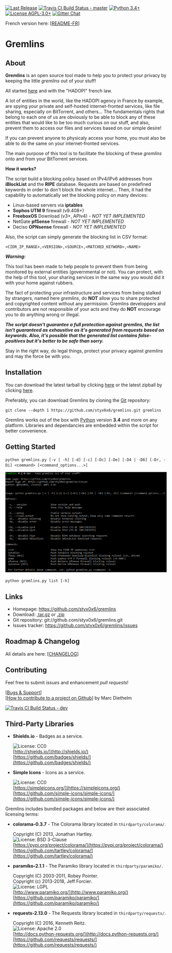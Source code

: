[![Last Release](https://img.shields.io/github/tag/styx0x6/gremlins.svg?logo=github&label=Release&colorB=34bf49)](https://github.com/styx0x6/gremlins)
[![Travis CI Build Status - master](https://img.shields.io/travis/styx0x6/gremlins/master.svg?logo=travis&label=master)](https://travis-ci.org/styx0x6/gremlins)
[![Python 3.4+](https://img.shields.io/badge/Python-3.4+-blue.svg?logo=python)](https://www.python.org/)
[![License AGPL-3.0+](https://img.shields.io/badge/License-AGPL--3.0+-blue.svg)](https://raw.githubusercontent.com/styx0x6/gremlins/master/LICENSE)
[![Gitter Chat](https://img.shields.io/badge/Gitter-styx0x6%2fGremlins%20%e2%86%92-grey.svg?logo=gitter&colorB=ed1965)](https://gitter.im/styx0x6/Gremlins)

French version here: [[README-FR](README-FR.md)]

# Gremlins

About
----

**Gremlins** is an open source tool made to help you to protect your privacy by keeping the little *gremlins* out of your stuff!

All started [here](http://seclists.org/fulldisclosure/2011/May/434) and with the "HADOPI" french law.

A lot of entities in the world, like the HADOPI agency in France by example, are spying your private and self-hosted
internet-fronted services, like file sharing, especially on BitTorrent, and others... The fundamentals rights that belong to
each one of us are obviously to be able to block any of these entities that would like to be too much curious on our
stuff, and also, prevent them to access our files and services based on our simple desire!

If you can prevent anyone to physicaly access your home, you must also be able to do the same on your internet-fronted
services.

The main purpose of this tool is to facilitate the blocking of these *gremlins* onto and from your BitTorrent services.

**How it works?**

The script build a blocking policy based on IPv4/IPv6 addresses from **iBlockList** and the **RIPE** database. Requests
are based on predefined keywords in order to don't block the whole internet... Then, it had the capability to
automatically set the blocking policy on many devices:

* Linux-based servers via **iptables**
* **Sophos UTM 9** firewall (v9.408+)
* **FreeboxOS** Download (v3+, APIv4) _- NOT YET IMPLEMENTED_
* NetGate **pfSense** firewall _- NOT YET IMPLEMENTED_
* Deciso **OPNsense** firewall _- NOT YET IMPLEMENTED_

Also, the script can simply generate the blocking list in CSV format:

    <CIDR_IP_RANGE>,<VERSION>,<SOURCE>,<MATCHED_KEYWORD>,<NAME>

_**Warning:**_

This tool has been made to help people to prevent them from being monitored by external entities (governmental or not).
You can protect, with the help of this tool, your sharing services in the same way you
would did it with your home against rubbers.

The fact of protecting your infrastructure and services from being stalked by strangers, named here *gremlins*, do
**NOT** allow you to share protected and copyrighted content without any permission. Gremlins developpers and
contributors are not responsible of your acts and they do **NOT** encourage you to do anything wrong or illegal.

_**The script doesn't guarantee a full protection against gremlins, the list isn't guaranteed as exhaustive as
it's generated from requests based on keywords. Also, it's possible that the generated list contains false-positives but
it's better to be safe than sorry.**_

Stay in the right way, do legal things, protect your privacy against *gremlins* and may the force be with you.

Installation
----

You can download the latest tarball by clicking [here](https://github.com/styx0x6/gremlins/tarball/master) or the
latest zipball by clicking [here](https://github.com/styx0x6/gremlins/zipball/master).

Preferably, you can download Gremlins by cloning the [Git](https://github.com/styx0x6/gremlins) repository:

    git clone --depth 1 https://github.com/styx0x6/gremlins.git gremlins

Gremlins works out of the box with [Python](http://www.python.org/download/) version **3.4** and more on any platform.
Libraries and dependancies are embedded within the script for better convenience.

Getting Started
----

`python gremlins.py [-v | -h] [-d] [-c] [-Dc] [-De] [-D4 | -D6] [-Dr, -Di] <command> [<command_options...>]`

![help](help.png)

`python gremlins.py list [-h]`

Links
----

* Homepage: https://github.com/styx0x6/gremlins
* Download: [.tar.gz](https://github.com/styx0x6/gremlins/tarball/master) or [.zip](https://github.com/styx0x6/gremlins/zipball/master)
* Git repository: git://github.com/styx0x6/gremlins.git
* Issues tracker: https://github.com/styx0x6/gremlins/issues

Roadmap & Changelog
----

All details are here: [[CHANGELOG](CHANGELOG.md)]

Contributing
----

Feel free to submit *issues* and enhancement *pull requests*!

[[Bugs & Support](https://github.com/styx0x6/gremlins/issues)]  
[[How to contribute to a project on Github](https://gist.github.com/MarcDiethelm/7303312)] by Marc Diethelm

[![Travis CI Build Status - dev](https://img.shields.io/travis/styx0x6/gremlins/dev.svg?logo=travis&label=dev)](https://travis-ci.org/styx0x6/gremlins)

Third-Party Libraries
----

* **Shields.io** - Badges as a service.

    ![License: CC0](https://img.shields.io/badge/License-CC0-lightgrey.svg)  
    [http://shields.io/](http://shields.io/)  
    [https://github.com/badges/shields/](https://github.com/badges/shields/)

* **Simple Icons** - Icons as a service.

    ![License: CC0](https://img.shields.io/badge/License-CC0-lightgrey.svg)  
    [https://simpleicons.org/](https://simpleicons.org/)  
    [https://github.com/simple-icons/simple-icons/](https://github.com/simple-icons/simple-icons/)

Gremlins includes bundled packages and below are their associated licensing terms:

* **colorama-0.3.7** - The Colorama library located in `thirdparty/colorama/`.

    Copyright (C) 2013, Jonathan Hartley.  
    ![License: BSD 3-Clause](https://img.shields.io/badge/License-BSD%203--Clause-orange.svg)  
    [https://pypi.org/project/colorama/](https://pypi.org/project/colorama/)  
    [https://github.com/tartley/colorama/](https://github.com/tartley/colorama/)

* **paramiko-2.1.1** - The Paramiko library located in `thirdparty/paramiko/`.

    Copyright (C) 2003-2011, Robey Pointer.  
    Copyright (c) 2013-2018, Jeff Forcier.  
    ![License: LGPL](https://img.shields.io/badge/License-LGPL-blue.svg)  
    [http://www.paramiko.org/](http://www.paramiko.org/)  
    [https://github.com/paramiko/paramiko/](https://github.com/paramiko/paramiko/)

* **requests-2.13.0** - The Requests library located in `thirdparty/requests/`.

    Copyright (C) 2016, Kenneth Reitz.  
    ![License: Apache 2.0](https://img.shields.io/badge/License-Apache%202.0-yellowgreen.svg)  
    [http://docs.python-requests.org/](http://docs.python-requests.org/)  
    [https://github.com/requests/requests/](https://github.com/requests/requests/)
